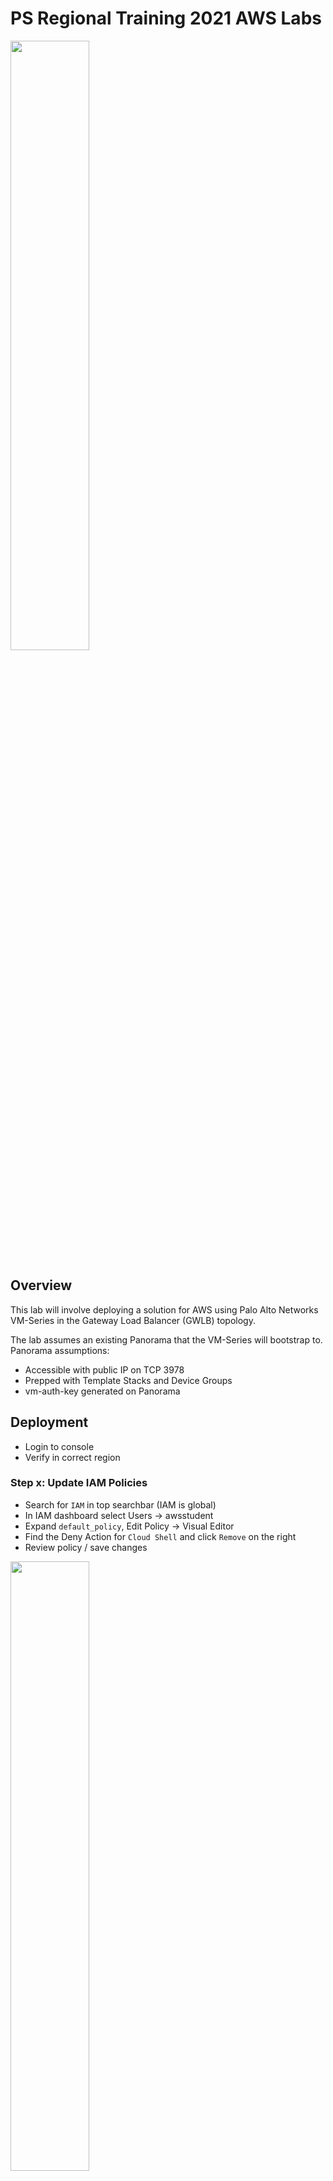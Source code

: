 # PS Regional Training 2021 AWS Labs


<img src="https://www.paloaltonetworks.com/content/dam/pan/en_US/images/logos/brand/primary-company-logo/Parent-logo.png" width=50% height=50%>

## Overview

This lab will involve deploying a solution for AWS using Palo Alto Networks VM-Series in the Gateway Load Balancer (GWLB) topology.

The lab assumes an existing Panorama that the VM-Series will bootstrap to. Panorama assumptions:
- Accessible with public IP on TCP 3978
- Prepped with Template Stacks and Device Groups
- vm-auth-key generated on Panorama

## Deployment

- Login to console
- Verify in correct region 

### Step x: Update IAM Policies


- Search for `IAM` in top searchbar (IAM is global)
- In IAM dashboard select Users -> awsstudent
- Expand `default_policy`, Edit Policy -> Visual Editor
- Find the Deny Action for `Cloud Shell` and click `Remove` on the right
- Review policy / save changes

<img src="https://user-images.githubusercontent.com/43679669/108776959-1882ba80-7531-11eb-8b8e-3247db81c3de.gif" width=50% height=50%>



### Step x: Launch CloudShell

- Search for `cloudshell` in top search bar

> &#8505; This lab will use cloudshell for access to AWS CLI and as a runtime environment to provision your lab resources in AWS using terraform. Cloudshell will have the same IAM role as your authenticated user and has some utilities (git, aws cli, etc) pre-installed. It is only available in limited regions currently.


### Step x: Search Available VM-Series Images (AMIs)

- In cloud console, enter:

```
aws ec2 describe-images --filters "Name=owner-alias,Values=aws-marketplace" --filters Name=name,Values=PA-VM-AWS-10* Name=product-code,Values=6njl1pau431dv1qxipg63mvah --region us-west-2
```

> &#10067; How many different BYOL AMIs are avilable for 10.x in this region?

**We see that `10.0.4` AMI is availble, so we will use that for the variable**

> &#10067; What is the Marketplace AMI ID for 10.0.4 in this region?

---

> &#8505;  This terraform deployment will look up the AMI ID to use for the deployment based on the variable `fw_version`. New AMIs are not always published for each minor release. Therefore, it is a good idea to verify what version AMI most closely matches your target version.

> &#8505; product-code is a global value that correlates with Palo Alto Networks marketplace offerings This is global and the same across all regions. There will be changes to this as vm-flex offerings come live.
>```
>   "byol"  = "6njl1pau431dv1qxipg63mvah"
>   "payg1" = "6kxdw3bbmdeda3o6i1ggqt4km"
>   "payg2" = "806j2of0qy5osgjjixq9gqc6g"
>```

> &#8505; The name tag of the image should be standard and can be used for the filter. For example `PA-VM-AWS-9.1*`, `PA-VM-AWS-9.1.3*`, `PA-VM-AWS-10*`. This is the same logic the terraform will use to lookup the AMI based on the `fw_version` variable.

---



### Step x: Find SSH Key Pair Name


Any EC2 Instance must be associated with a SSH keypair, which is the default method of initial interactive login to instances. With successful bootstrapping, there should not be any need to connect to the VM-Series instances direclty with this key, but it is usually good to keep this key securely stored for any emergency backdoor access. For this lab, we will use the keypair automatically generated by Qwiklabs. The key will also be used for connecting to the test web server instances.

`ssh-keygen -f ~/.ssh/ps-lab -t rsa -C ps-lab`

- Download ssh key for use later to SSH to instances

EC2 Console -> Key pairs

Copy 

TODO: handle key differently, some will prefer PPK. Use QL default key that is created, we can look it up in terraform.


### Step x: Clone the Repository

- Download Terraform in Cloudshell

TODO: Replace with one-liner

```
wget https://releases.hashicorp.com/terraform/0.13.6/terraform_0.13.6_linux_amd64.zip
unzip terraform_0.13.6_linux_amd64.zip
rm terraform_0.13.6_linux_amd64.zip
mv terraform /home/cloudshell-user/bin/
```

Verify Terraform is installed
`terraform --version`



```
$ git clone https://github.com/PaloAltoNetworks/ps-regional-2021-aws-labs.git
```

### Step x: Update tfvars


- //TODO add notes about terraform general usage, handling sensitive values, etc

For simplicity, only the variable values that need to be modified are separated into a separate tfvars file.

- Change into terraform directory 

`cd ps-regional-2021-aws-labs/terraform/vmseries/`

- Use vim to modify `student.auto.tfvars`


- Update the specifics of your deployment
- Anything marked with `###` should be replaced with appropriate value

We will be using the newer feature for light bootstrapping that does not require S3 buckets. Essentially, all of the paramaters normally specific in init-cfg can now be passed directly to the instance via user-data.

```
firewalls = [
  {
    name    = "vmseries01"
    fw_tags = {}
    bootstrap_options = {
      mgmt-interface-swap = "enable"
      plugin-op-commands  = "aws-gwlb-inspect:enable"
      type                = "dhcp-client"
      hostname            = "lab###_vmseries01"
      panorama-server     = "###"
      panorama-server-2   = "###"
      tplname             = "TPL-STUDENT-STACK-###"
      dgname              = "DG-STUDENT-###"
      vm-auth-key         = "###"
      authcodes           = "###"
      #op-command-modes    = ""
    }
    interfaces = [
      { name = "vmseries01-data", index = "0" },
      { name = "vmseries01-mgmt", index = "1" },
    ]
  },
  {
    name    = "vmseries02"
    fw_tags = {}
    bootstrap_options = {
      mgmt-interface-swap = "enable"
      plugin-op-commands  = "aws-gwlb-inspect:enable"
      type                = "dhcp-client"
      hostname            = "lab#_vmseries02"
      panorama-server     = "###"
      panorama-server-2   = "###"
      tplname             = "###"
      dgname              = "###"
      vm-auth-key         = "###"
      authcodes           = "###"
      #op-command-modes    = ""
    }
    interfaces = [
      { name = "vmseries02-data", index = "0" },
      { name = "vmseries02-mgmt", index = "1" },
    ]
  }
]
```

### Step x: Apply Terraform

- Terraform init / apply

```
Plan: 168 to add, 0 to change, 0 to destroy.

Do you want to perform these actions?
  Terraform will perform the actions described above.
  Only 'yes' will be accepted to approve.

  Enter a value: yes
```

It should take 5-10 minutes for terraform to finish deploying all resources.

When complete, you will see a list of outputs. Copy these off locally so you can reference them in later steps. You can also come back to this directory in CloudShell and run `terraform output`. 



### Step x: Things to do while waiting on launch

All resources are now created in AWS, but it will be around 10 minutes until VM-Series are fully initialized and bootstrapped.

In the meantime, lets go look at what you built!


- Inspect VM-Series user data

EC2 Dashboard -> Instances -> Select `vmseries01` -> Actions -> Instance settings -> Edit user data

> Verify the values matches what was provided in your Lab Details

> What are some tradeoffs of using user-data method for bootstrap vs S3 bucket?

> What needs to happen if you have a typo or missed a value for bootstrap when you deployed?

---

- Get VM-Series instance screenshot

This can be useful to get a view of the console during launch. It is not interactive and must be manually refershed, but you can at least see some output related to bootstrap process or to troubleshoot if the VM-Series isn't booting properly or is in maintenance mode.

EC2 Dashboard -> Instances -> Select `vmseries01` -> Actions -> Monitor and troubleshoot -> Get instance screenshot

---

- Check VM-Series instance details


> &#10067; What is the instance type? Which BYOL model(s) would this instance type be appropriate for?

> &#10067; How many interfaces are associated to the VM-Series? Which interface is the default ENI for the instance? Which interfaces have public IPs associated?

> &#10067; Check the security group associated with the "data" interface. What is allowed inbound? What is the logic of this SG?

> &#10067; What Instance Profile was the VM-Series launched with? What actions does it allow? What are some other use-cases where you need to allow additional IAM permissions for the instance profile?

---

- Check cloudwatch bootstrap logs

Search for `cloudwatch` in the top search bar
Logs -> Log groups -> PaloAltoNetworksFirewalls

Assuming enough time has passed since launch, verify that the bootstrap operations completed successfully.

It is normal for the VMs to lose connectivity to Panorama initially after first joining.

> What is required to enable these logs during boot process?

---
- Look at VPC & TGW route tables, endpoints, correlate to the topology diagram


---
- Look at Load Balancers

Health probes of GWLB




### Step 50: Finished

Congratulations!

You have now successfully ….


Manual Last Updated: 2021-02-16
Lab Last Tested: -

